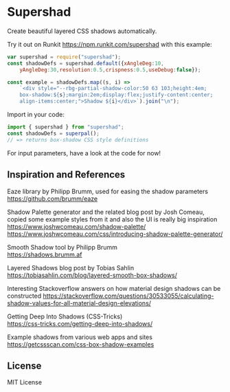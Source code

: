 # Supershad

Create beautiful layered CSS shadows automatically.

Try it out on Runkit https://npm.runkit.com/supershad with this example:

```js
var supershad = require("supershad");
const shadowDefs = supershad.default({xAngleDeg:10,
    yAngleDeg:30,resolution:0.5,crispness:0.5,useDebug:false});

const example = shadowDefs.map((s, i) => 
    `<div style="--rbg-partial-shadow-color:50 63 103;height:4em;
    box-shadow:${s};margin:2em;display:flex;justify-content:center;
    align-items:center;">Shadow ${i}</div>`).join("\n");
```

Import in your code:

```js
import { supershad } from "supershad";
const shadowDefs = superpal();
// => returns box-shadow CSS style definitions
```

For input parameters, have a look at the code for now!

## Inspiration and References

Eaze library by Philipp Brumm, used for easing the shadow parameters  
https://github.com/brumm/eaze

Shadow Palette generator and the related blog post by Josh Comeau, copied some example styles from it and also the UI is really big inspiration  
https://www.joshwcomeau.com/shadow-palette/  
https://www.joshwcomeau.com/css/introducing-shadow-palette-generator/

Smooth Shadow tool by Philipp Brumm  
https://shadows.brumm.af

Layered Shadows blog post by Tobias Sahlin  
https://tobiasahlin.com/blog/layered-smooth-box-shadows/

Interesting Stackoverflow answers on how material design shadows can be constructed
https://stackoverflow.com/questions/30533055/calculating-shadow-values-for-all-material-design-elevations/

Getting Deep Into Shadows (CSS-Tricks)  
https://css-tricks.com/getting-deep-into-shadows/

Example shadows from various web apps and sites  
https://getcssscan.com/css-box-shadow-examples

## License

MIT License